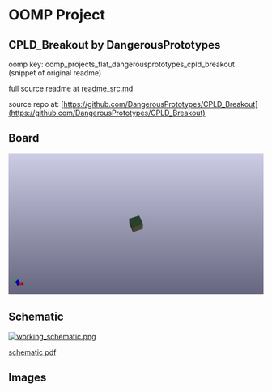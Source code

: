 # OOMP Project  
## CPLD_Breakout  by DangerousPrototypes  
  
oomp key: oomp_projects_flat_dangerousprototypes_cpld_breakout  
(snippet of original readme)  
  
  
  full source readme at [readme_src.md](readme_src.md)  
  
source repo at: [https://github.com/DangerousPrototypes/CPLD_Breakout](https://github.com/DangerousPrototypes/CPLD_Breakout)  
## Board  
  
[![working_3d.png](working_3d_600.png)](working_3d.png)  
## Schematic  
  
[![working_schematic.png](working_schematic_600.png)](working_schematic.png)  
  
[schematic pdf](working_schematic.pdf)  
## Images  

